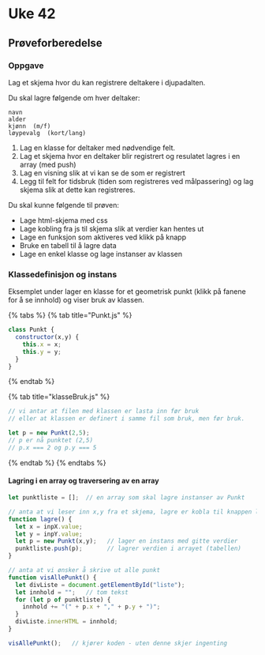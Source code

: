 # Uke 42

## Prøveforberedelse

### Oppgave

Lag et skjema hvor du kan registrere deltakere i djupadalten.

Du skal lagre følgende om hver deltaker:

```text
navn
alder
kjønn  (m/f)
løypevalg  (kort/lang)
```

1. Lag en klasse for deltaker med nødvendige felt.
2. Lag et skjema hvor en deltaker blir registrert og resulatet lagres i en array \(med push\)
3. Lag en visning slik at vi kan se de som er registrert
4. Legg til felt for tidsbruk \(tiden som registreres ved målpassering\) og lag skjema slik at dette kan registreres.

Du skal kunne følgende til prøven:

* Lage html-skjema med css
* Lage kobling fra js til skjema slik at verdier kan hentes ut
* Lage en funksjon som aktiveres ved klikk på knapp
* Bruke en tabell til å lagre data
* Lage en enkel klasse og lage instanser av klassen

### Klassedefinisjon og instans

Eksemplet under lager en klasse for et geometrisk punkt \(klikk på fanene for å se innhold\) og viser bruk av klassen.

{% tabs %}
{% tab title="Punkt.js" %}
```javascript
class Punkt {
  constructor(x,y) {
    this.x = x;
    this.y = y;
  }
}
```
{% endtab %}

{% tab title="klasseBruk.js" %}
```javascript
// vi antar at filen med klassen er lasta inn før bruk
// eller at klassen er definert i samme fil som bruk, men før bruk.

let p = new Punkt(2,5);
// p er nå punktet (2,5)
// p.x === 2 og p.y === 5
```
{% endtab %}
{% endtabs %}

#### Lagring i en array og traversering av en array

```javascript
let punktliste = [];  // en array som skal lagre instanser av Punkt

// anta at vi leser inn x,y fra et skjema, lagre er kobla til knappen lagre
function lagre() {
  let x = inpX.value;
  let y = inpY.value;
  let p = new Punkt(x,y);   // lager en instans med gitte verdier
  punktliste.push(p);       // lagrer verdien i arrayet (tabellen)
}

// anta at vi ønsker å skrive ut alle punkt
function visAllePunkt() {
  let divListe = document.getElementById("liste");
  let innhold = "";   // tom tekst
  for (let p of punktliste) {
    innhold += "(" + p.x + "," + p.y + ")";
  }
  divListe.innerHTML = innhold;
}

visAllePunkt();   // kjører koden - uten denne skjer ingenting
    
```


